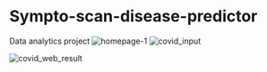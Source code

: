# Sympto-scan-disease-predictor
Data analytics project
![homepage-1](https://github.com/shruti-prabhu2003/Sympto-scan-disease-predictor-/assets/97962299/2eed390f-fdaa-4739-94b1-355f8a908729)
![covid_input](https://github.com/shruti-prabhu2003/Sympto-scan-disease-predictor-/assets/97962299/0f64a0ec-670d-4040-9e06-8e9e50ac849f)

![covid_web_result](https://github.com/shruti-prabhu2003/Sympto-scan-disease-predictor-/assets/97962299/853c02ed-244a-432d-81cd-e9427090636a)






